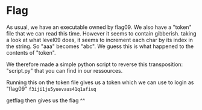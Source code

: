 # Flag

As usual, we have an executable owned by flag09. We also have a "token" file that we can read this time.
However it seems to contain gibberish. taking a look at what level09 does, it seems to increment each char by its index in the string. 
So "aaa" becomes "abc". We guess this is what happened to the contents of "token".

We therefore made a simple python script to reverse this transposition: "script.py" that you can find in our ressources.

Running this on the token file gives us a token which we can use to login as "flag09"
`f3iji1ju5yuevaus41q1afiuq`

getflag then gives us the flag ^^
